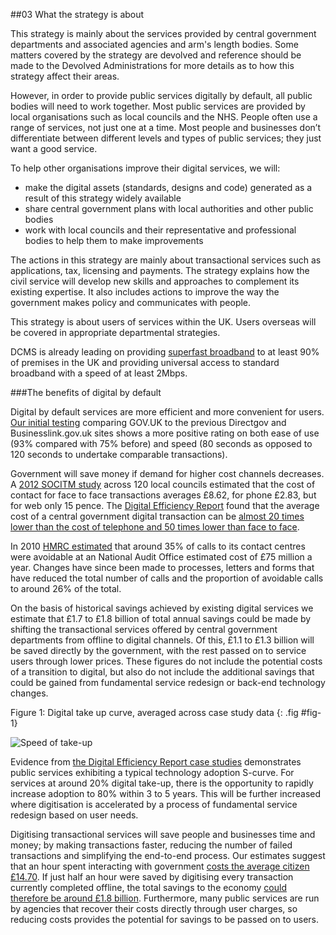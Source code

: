 ##03 What the strategy is about

This strategy is mainly about the services provided by central
government departments and associated agencies and arm's length bodies.
Some matters covered by the strategy are devolved and reference should
be made to the Devolved Administrations for more details as to how this
strategy affect their areas.

However, in order to provide public services digitally by default, all
public bodies will need to work together. Most public services are
provided by local organisations such as local councils and the NHS.
People often use a range of services, not just one at a time. Most
people and businesses don’t differentiate between different levels and
types of public services; they just want a good service.

To help other organisations improve their digital services, we will:

-   make the digital assets (standards, designs and code) generated as
    a result of this strategy widely available
-   share central government plans with local authorities and other
    public bodies
-   work with local councils and their representative and
    professional bodies to help them to make improvements

The actions in this strategy are mainly about transactional services
such as applications, tax, licensing and payments. The strategy explains
how the civil service will develop new skills and approaches to
complement its existing expertise. It also includes actions to improve
the way the government makes policy and communicates with people.

This strategy is about users of services within the UK. Users overseas
will be covered in appropriate departmental strategies.

DCMS is already leading on providing [superfast broadband](http://www.culture.gov.uk/what_we_do/telecommunications_and_online/7763.aspx) to at least 90% of premises in the UK and providing universal
access to standard broadband with a speed of at least 2Mbps.

###The benefits of digital by default

Digital by default services are more efficient and more convenient for
users. [Our initial testing](http://digital.cabinetoffice.gov.uk/2012/01/13/quantitative-testing-betagov/) comparing GOV.UK to the previous Directgov
and Businesslink.gov.uk sites shows a more positive rating on both ease of use
(93% compared with 75% before) and speed (80 seconds as opposed to 120
seconds to undertake comparable transactions).

Government will save money if demand for higher cost channels decreases.
A [2012 SOCITM study](http://www.socitm.net/press/article/213/two_thirds_of_customer_contacts_with_local_authorities_are_now_online_says_new_research_from_socitm) across 120 local councils estimated that the cost
of contact for face to face transactions averages £8.62, for phone £2.83, but for web
only 15 pence. The [Digital Efficiency Report](/digital/efficiency/) found that the average cost
of a central government digital transaction can be [almost 20 times
lower than the cost of telephone and 50 times lower than face to face](/digital/efficiency/#fnref:1).

In 2010 [HMRC estimated](http://www.nao.org.uk/publications/0910/handling_telephone_enquiries.aspx) that around 35% of calls to its contact centres
were avoidable at an National Audit Office estimated cost of £75 million a
year. Changes have since been made to processes, letters and forms that
have reduced the total number of calls and the proportion of avoidable
calls to around 26% of the total.

On the basis of historical savings achieved by existing digital services
we estimate that £1.7 to £1.8 billion of total annual savings could be made by shifting
the transactional services offered by central government departments from offline to
digital channels. Of this, £1.1 to £1.3 billion will be saved directly by the government,
with the rest passed on to service users through lower prices. These figures do not include
the potential costs of a transition to digital, but also do not include the additional
savings that could be gained from fundamental service redesign or back-end technology
changes.

Figure 1: Digital take up curve, averaged across case study data
{: .fig #fig-1}

![Speed of take-up](/assets/images/strategy/fig1.png)

Evidence from [the Digital Efficiency Report case studies](/digital/efficiency/#list-of-case-studies) demonstrates
public services exhibiting a typical technology adoption S-curve. For
services at around 20% digital take-up, there is the opportunity to
rapidly increase adoption to 80% within 3 to 5 years. This will be further
increased where digitisation is accelerated by a process of fundamental
service redesign based on user needs.

Digitising transactional services will save people and businesses time
and money; by making transactions faster, reducing the number of failed
transactions and simplifying the end-to-end process. Our estimates
suggest that an hour spent interacting with government [costs the average
citizen £14.70](http://www.hmrc.gov.uk/research/cost-of-time.pdf). If just half an hour were saved by digitising every transaction currently completed offline, the total savings to the
economy [could therefore be around £1.8 billion](/digital/efficiency/#estimates-of-total-annual-savings). 
Furthermore, many public services are run by agencies that recover their 
costs directly through user charges, so reducing costs provides the potential 
for savings to be passed on to users.
